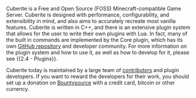 ---
---
Cuberite is a Free and Open Source (FOSS) Minecraft-compatible Game Server. Cuberite is designed with performance, configurability, and extensibility in mind, and also aims to accurately recreate most vanilla features. Cuberite is written in C++, and there is an extensive plugin system that allows for the user to write their own plugins with Lua. In fact, many of the built in commands are implemented by the Core plugin, which has its own <a href="https://github.com/cuberite/Core">GitHub repository</a> and developer community. For more information on the plugin system and how to use it, as well as how to develop for it, please see {{2.4 - Plugins}}.

Cuberite today is maintained by a large team of <a href="https://github.com/cuberite/cuberite/blob/master/CONTRIBUTORS">contributors</a> and plugin developers. If you want to reward the developers for their work, you should set up a donation on <a href="https://salt.bountysource.com/teams/cuberite">Bountysource</a> with a credit card, bitcoin or other currency.

